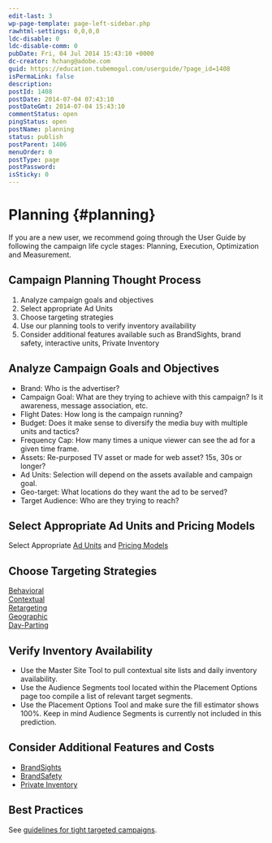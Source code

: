 ```yaml
---
edit-last: 3
wp-page-template: page-left-sidebar.php
rawhtml-settings: 0,0,0,0
ldc-disable: 0
ldc-disable-comm: 0
pubDate: Fri, 04 Jul 2014 15:43:10 +0000
dc-creator: hchang@adobe.com
guid: https://education.tubemogul.com/userguide/?page_id=1408
isPermaLink: false
description: 
postId: 1408
postDate: 2014-07-04 07:43:10
postDateGmt: 2014-07-04 15:43:10
commentStatus: open
pingStatus: open
postName: planning
status: publish
postParent: 1406
menuOrder: 0
postType: page
postPassword: 
isSticky: 0
---
```


# Planning {#planning}

If you are a new user, we recommend going through the User Guide by following the campaign life cycle stages: Planning, Execution, Optimization and Measurement.

## Campaign Planning Thought Process

1. Analyze campaign goals and objectives
1. Select appropriate Ad Units
1. Choose targeting strategies
1. Use our planning tools to verify inventory availability
1. Consider additional features available such as BrandSights, brand safety, interactive units, Private Inventory

## Analyze Campaign Goals and Objectives

* Brand: Who is the advertiser?
* Campaign Goal: What are they trying to achieve with this campaign? Is it awareness, message association, etc.
* Flight Dates: How long is the campaign running?
* Budget: Does it make sense to diversify the media buy with multiple units and tactics?
* Frequency Cap: How many times a unique viewer can see the ad for a given time frame.
* Assets: Re-purposed TV asset or made for web asset? 15s, 30s or longer?
* Ad Units: Selection will depend on the assets available and campaign goal.
* Geo-target: What locations do they want the ad to be served?
* Target Audience: Who are they trying to reach?

## Select Appropriate Ad Units and Pricing Models

<!-- Mary - I copied the heading above, pasted below, and removed links in the heading, which isn't allowed.-->

Select Appropriate [Ad Units](planning/ad-formats.md) and [Pricing Models](planning/ad-formats/performance-pricing.md)

## Choose Targeting Strategies

[Behavioral](planning/targeting/behavioral.md)   
[Contextual](planning/targeting/contextual.md)   
[Retargeting](planning/targeting/retargeting.md)   
[Geographic](planning/targeting.md)   
[Day-Parting](planning/targeting/targeting-options.md)

## Verify Inventory Availability

* Use the Master Site Tool to pull contextual site lists and daily inventory availability.   
* Use the Audience Segments tool located within the Placement Options page too compile a list of relevant target segments.   
* Use the Placement Options Tool and make sure the fill estimator shows 100%. Keep in mind Audience Segments is currently not included in this prediction.

## Consider Additional Features and Costs

* [BrandSights](planning/brandsights.md)   
* [BrandSafety](planning/brand-safety.md)   
* [Private Inventory](planning/private-inventory.md)

## Best Practices

See [guidelines for tight targeted campaigns](planning/targeting.md). 
